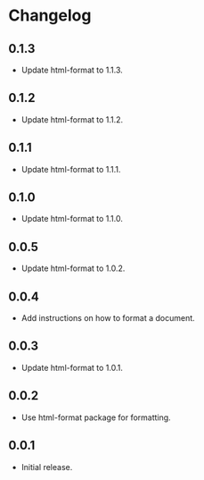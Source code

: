 # Changelog

## 0.1.3

- Update html-format to 1.1.3.

## 0.1.2

- Update html-format to 1.1.2.

## 0.1.1

- Update html-format to 1.1.1.

## 0.1.0

- Update html-format to 1.1.0.

## 0.0.5

- Update html-format to 1.0.2.

## 0.0.4

- Add instructions on how to format a document.

## 0.0.3

- Update html-format to 1.0.1.

## 0.0.2

- Use html-format package for formatting.

## 0.0.1

- Initial release.
